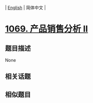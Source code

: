 
| [English](README_EN.md) | 简体中文 |

# [1069. 产品销售分析 II](https://leetcode-cn.com/problems/product-sales-analysis-ii/)

## 题目描述

None

## 相关话题



## 相似题目


